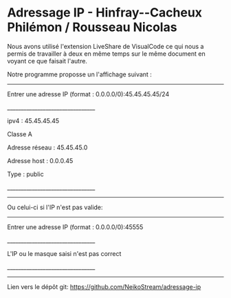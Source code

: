 # Adressage IP - Hinfray--Cacheux Philémon / Rousseau Nicolas

Nous avons utilisé l'extension LiveShare de VisualCode ce qui nous a permis de travailler à deux en même temps sur 
le même document en voyant ce que faisait l'autre.


Notre programme proposse un l'affichage suivant :

________________________________

Entrer une adresse IP (format : 0.0.0.0/0):45.45.45.45/24

\________________________________

ipv4 : 45.45.45.45

Classe A

Adresse réseau : 45.45.45.0

Adresse host : 0.0.0.45

Type : public

\________________________________


________________________________

Ou celui-ci si l'IP n'est pas valide: 

________________________________

Entrer une adresse IP (format : 0.0.0.0/0):45555

\________________________________

L'IP ou le masque saisi n'est pas correct

\________________________________

________________________________

Lien vers le dépôt git: https://github.com/NeikoStream/adressage-ip

